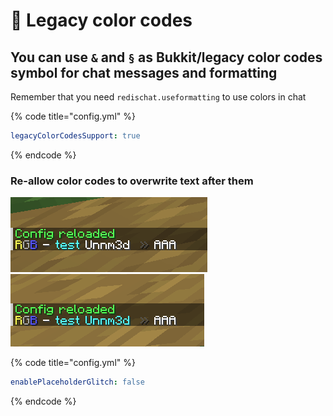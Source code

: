 # 🧭 Legacy color codes

## You can use  `&`  and  `§`  as Bukkit/legacy color codes symbol for chat messages and formatting

Remember that you need `redischat.useformatting` to use colors in chat

{% code title="config.yml" %}
```yaml
legacyColorCodesSupport: true
```
{% endcode %}

### Re-allow color codes to overwrite text after them

![](<../.gitbook/assets/image (1).png>)![](../.gitbook/assets/image.png)

{% code title="config.yml" %}
```yaml
enablePlaceholderGlitch: false
```
{% endcode %}
